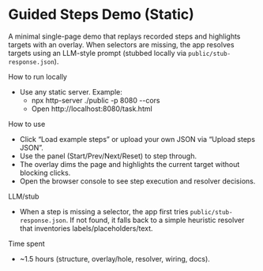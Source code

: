 # Guided Steps Demo (Static)

A minimal single-page demo that replays recorded steps and highlights targets with an overlay. When selectors are missing, the app resolves targets using an LLM-style prompt (stubbed locally via `public/stub-response.json`).

How to run locally
- Use any static server. Example:
  - npx http-server ./public -p 8080 --cors
  - Open http://localhost:8080/task.html

How to use
- Click “Load example steps” or upload your own JSON via “Upload steps JSON”.
- Use the panel (Start/Prev/Next/Reset) to step through.
- The overlay dims the page and highlights the current target without blocking clicks.
- Open the browser console to see step execution and resolver decisions.

LLM/stub
- When a step is missing a selector, the app first tries `public/stub-response.json`. If not found, it falls back to a simple heuristic resolver that inventories labels/placeholders/text.

Time spent
- ~1.5 hours (structure, overlay/hole, resolver, wiring, docs).
